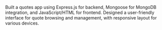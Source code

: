  Built a quotes app using Express.js for backend, Mongoose for MongoDB integration, and
 JavaScript/HTML for frontend.
 Designed a user-friendly interface for quote browsing and management, with responsive layout for
 various devices.
